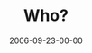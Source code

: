 ---
layout: message
category: message
series: "Wisdom"
title: "Who?"
date: 2006-09-23-00-00
message_id: 50
---